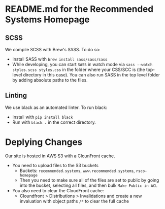 # README.md for the Recommended Systems Homepage

## SCSS

We compile SCSS with Brew's SASS. To do so:
- Install SASS with `brew install sass/sass/sass`
- While developing, you can start `SASS` in watch mode via `sass --watch styles.scss styles.css` in the folder where your CSS/SCC is (the top-level directory in this case). You can also run SASS in the top level folder by adding absolute paths to the files.

## Linting

We use black as an automated linter. To run black:
- Install with `pip install black`
- Run with `black .` in the correct directory.

# Deplying Changes

Our site is hosted in AWS S3 with a ClounFront cache. 
- You need to upload files to the S3 buckets
    - Buckets: `recommended.systems`, `www.recommended.systems`, `rsco-homepage`
    - Then you need to make sure all of the files are set to public by going into the bucket, selecting all files, and then bulk `Make Public in ACL`
- You also need to clear the CloudFront cache:
    - Cloundfront > Distributions > Invalidations  and create a new invaluation with object paths `/*` to clear the full cache
